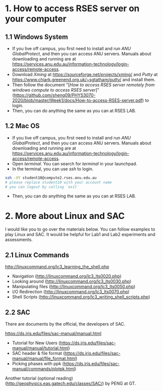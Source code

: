 # 1. How to access RSES server on your computer

## 1.1 Windows System
- If you live off campus, you first need to install and run *ANU GlobalProtect*, and then you can access ANU servers. Manuals about downloading and running are at https://services.anu.edu.au/information-technology/login-access/remote-access.
- Download *Xming* at https://sourceforge.net/projects/xming/ and *Putty* at https://www.chiark.greenend.org.uk/~sgtatham/putty/ and install them.
- Then follow the document "[*How to access RSES server remotely from windows compute to access RSES server*]"(https://github.com/sheng09/PHYS3070-2020/blob/master/Week1/docs/How-to-access-RSES-server.pdf) to login.
- Then, you can do anything the same as you can at RSES LAB.

## 1.2 Mac OS
- If you live off campus, you first need to install and run *ANU GlobalProtect*, and then you can access ANU servers. Manuals about downloading and running are at https://services.anu.edu.au/information-technology/login-access/remote-access.
- Open *terminal*. You can search for *terminal* in your launchpad.
- In the terminal, you can use *ssh* to login.
```bash
ssh -XY student10@compute2.rses.anu.edu.au 
# please replace student10 with your account name 
# you can logout by calling `exit`
```
- Then, you can do anything the same as you can at RSES LAB.

# 2. More about Linux and SAC
I would like you to go over the materials below. You can follow examples to play Linux and SAC. It would be helpful for Lab1 and Lab2 experiments and assessments.


## 2.1 Linux Commands  
http://linuxcommand.org/lc3_learning_the_shell.php

- Navigation (http://linuxcommand.org/lc3_lts0020.php) 
- Looking around (http://linuxcommand.org/lc3_lts0030.php) 
- Manipulating files (http://linuxcommand.org/lc3_lts0050.php) 
- I/O Redirection (http://linuxcommand.org/lc3_lts0070.php) 
- Shell Scripts (http://linuxcommand.org/lc3_writing_shell_scripts.php) 

## 2.2 SAC
There are documents by the official, the developers of SAC.

https://ds.iris.edu/files/sac-manual/manual.html

- Tutorial for New Users (https://ds.iris.edu/files/sac-manual/manual/tutorial.html) 
- SAC header & file format (https://ds.iris.edu/files/sac-manual/manual/file_format.html) 
- Picking phases with ppk (https://ds.iris.edu/files/sac-manual/commands/plotpk.html) 



Another tutorial (optional reading) (http://geophysics.eas.gatech.edu/classes/SAC/) by PENG at GT.



